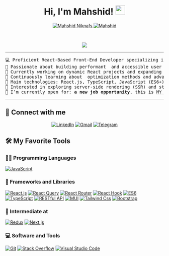 
<h1 align="center">
Hi, I'm Mahshid!
	<a href="[https://github.com/MahshidNiknafs](https://github.com/MahshidNiknafs)" target="_self">
		<img src="https://media.giphy.com/media/hvRJCLFzcasrR4ia7z/giphy.gif" width="30">
	</a>
</h1>
<p align="center">
	<a href="https://github.com/MahshidNiknafs">
		<img src="https://komarev.com/ghpvc/?username=MahshidNiknafs&label=Profile%20views&color=0e75b6&style=flat" alt="Mahshid Niknafs" />
	</a>
	<a href="https://github.com/MahshidNiknafs">
		<img src="https://img.shields.io/github/followers/MahshidNiknafs?label=Followers" alt="Mahshid" />
	</a>
</p>
<br/>
<p align="center">
	<a href="https://github.com/MahshidNiknafs">
		<img src="https://readme-typing-svg.herokuapp.com?lines=Front-End+Developer;React+Specialist;Enthusiastic;Always%20staying%20updated%20with%20latest%20technologies&center=true&width=530&height=45">
	</a>
</p>

<hr>

<pre>
💻 Proficient React-Based Front-End Developer specializing in building responsive, user-centered web applications
📝 Passionate about building performant  and accessible user interfaces
🔭 Currently working on dynamic React projects and expanding my knowledge of modern front-end technologies
🌱 Continuously learning about  optimization methods and advanced patterns in front-end development
🌟 Main technologies: React.js, TypeScript, JavaScript (ES6+), CSS (including Tailwind and MUI), and RESTful APIs
🚩 Interested in exploring server-side rendering (SSR) and static site generation (SSG) techniques with Next.js to enhance application performance and SEO
🤔 I’m currently open for: <b>a new</b> <b>job opportunity</b>, this is <a href="https://drive.google.com/file/d/1Nm-nGaJ5xpKDxYXBkPwya_APMAZ-B_fo/view?usp=sharing" target="_blank">MY RESUME.</a>
</pre>
<hr>

## 🤝 Connect with me
<p align="center">
		<a href="https://www.linkedin.com/in/mahshid-niknafs//"><img src="https://img.shields.io/badge/linkedin-%230A66C2.svg?style=plastic&logo=linkedin&logoColor=white" alt="LinkedIn"/></a>
	<a href="mailto:mahshidniknafs.asd@gmail.com"><img src="https://img.shields.io/badge/gmail-%23EA4335.svg?style=plastic&logo=gmail&logoColor=white" alt="Gmail"/></a>
	<a href="https://t.me/MahshidNiknafs"><img src="https://img.shields.io/badge/Telegram-%2326A5E4.svg?style=plastic&logo=telegram&logoColor=white" alt="Telegram"/></a>
</p>

## 🛠️ My Favorite Tools

### 👨‍💻 Programming Languages

<p>
    <a href="https://github.com/MahshidNiknafs"><img alt="JavaScript" src="https://img.shields.io/badge/JavaScript%20-%23F7DF1E.svg?logo=javascript&logoColor=black"></a>

### 🧰 Frameworks and Libraries

<p>
    <a href="https://github.com/MahshidNiknafs"><img alt="React.js" src="https://img.shields.io/badge/react-%2361DAFB.svg?logo=react&logoColor=white"></a>
    <a href="https://github.com/MahshidNiknafs"><img alt="React Query" src="https://img.shields.io/badge/reactquery-%23FF4154.svg?logo=reactquery&logoColor=white"></a>
<a href="https://github.com/MahshidNiknafs"><img alt="React Router" src="https://img.shields.io/badge/reactrouter-%23CA4245.svg?logo=reactrouter&logoColor=white"></a>
    <a href="https://github.com/MahshidNiknafs"><img alt="React Hook"			src="https://img.shields.io/badge/reacthookform-%23%23EC5990.svg?logo=reacthookform&logoColor=white"></a>
    <a href="https://github.com/MahshidNiknafs"><img alt="ES6" src="https://img.shields.io/badge/ES6-%23FFCF00.svg?logo=ES6&logoColor=white"></a>
<a href="https://github.com/MahshidNiknafs"><img alt="TypeScript" src="https://img.shields.io/badge/typescript-%233178C6.svg?logo=typescript&logoColor=white"></a>
    <a href="https://github.com/MahshidNiknafs"><img alt="RESTful API" src="https://img.shields.io/badge/RESTful%20API-%2318BFFF.svg?logo=RESTful%20API&logoColor=white"></a>
    <a href="https://github.com/MahshidNiknafs"><img alt="MUI" src="https://img.shields.io/badge/mui-%23007FFF.svg?logo=mui&logoColor=white"></a>
<a href="https://github.com/MahshidNiknafs"><img alt="Tailwind Css" src="https://img.shields.io/badge/tailwindcss-%2306B6D4.svg?logo=tailwindcss&logoColor=white"></a>
    <a href="https://github.com/MahshidNiknafs"><img alt="Bootstrap" src="https://img.shields.io/badge/Bootstrap%20-%23150458.svg?logo=Bootstrap&logoColor=white"></a>
</p>


### 📝 Intermediate at

<p>
    <a href="https://github.com/MahshidNiknafs"><img alt="Redux" src="https://img.shields.io/badge/redux-%23764ABC.svg?logo=redux&logoColor=white"></a>
    <a href="https://github.com/MahshidNiknafs"><img alt="Next.js" src="https://img.shields.io/badge/nextdotjs-%23000000.svg?logo=nextdotjs&logoColor=white"></a>
    
</p>

### 💻 Software and Tools

<p>
    <a href="https://github.com/MahshidNiknafs"><img alt="Git" src="https://img.shields.io/badge/Git%20-%23F05033.svg?logo=git&logoColor=white"></a>
    <a href="https://github.com/MahshidNiknafs"><img alt="Stack Overflow" src="https://img.shields.io/badge/-Stack%20Overflow-FE7A16?logo=stack-overflow&logoColor=white"></a>
    <a href="https://github.com/MahshidNiknafs"><img alt="Visual Studio Code" src="https://img.shields.io/badge/Visual%20Studio%20Code-0078d7.svg?logo=visual-studio-code&logoColor=white"></a>
</p>
</br>




